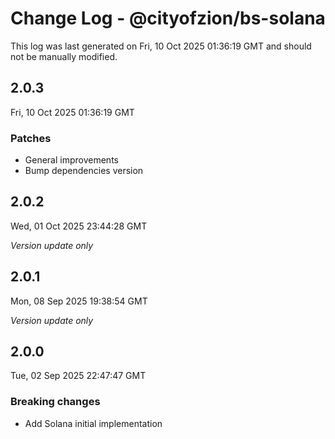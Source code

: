 # Change Log - @cityofzion/bs-solana

This log was last generated on Fri, 10 Oct 2025 01:36:19 GMT and should not be manually modified.

## 2.0.3
Fri, 10 Oct 2025 01:36:19 GMT

### Patches

- General improvements
- Bump dependencies version

## 2.0.2
Wed, 01 Oct 2025 23:44:28 GMT

_Version update only_

## 2.0.1
Mon, 08 Sep 2025 19:38:54 GMT

_Version update only_

## 2.0.0
Tue, 02 Sep 2025 22:47:47 GMT

### Breaking changes

- Add Solana initial implementation


